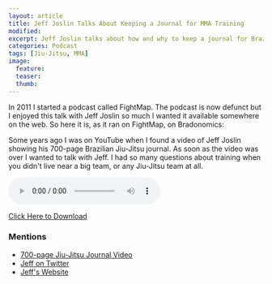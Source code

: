 ```yaml
---
layout: article
title: Jeff Joslin Talks About Keeping a Journal for MMA Training
modified:
excerpt: Jeff Joslin talks about how and why to keep a journal for Brazilian Jiu-Jitsu and MMA training.
categories: Podcast
tags: [Jiu-Jitsu, MMA]
image:
  feature:
  teaser:
  thumb:
---
```


In 2011 I started a podcast called FightMap. The podcast is now defunct but I enjoyed this talk with Jeff Joslin so much I wanted it available somewhere on the web. So here it is, as it ran on FightMap, on Bradonomics:

Some years ago I was on YouTube when I found a video of Jeff Joslin showing his 700-page Brazilian Jiu-Jitsu journal. As soon as the video was over I wanted to talk with Jeff. I had so many questions about training when you didn't live near a big team, or any Jiu-Jitsu team at all.

<audio controls>
<source src="http://bradonomics.com/jeff-joslin-mma-journal/FightMap-004-Jeff-Joslin.mp3" type="audio/mpeg">
Your browser does not support the audio element. Use the link below to download the mp3 file.
</audio>

[Click Here to Download](http://bradonomics.com/podcasts/FightMap-004-Jeff-Joslin.mp3)

### Mentions

*   [700-page Jiu-Jitsu Journal Video](http://www.youtube.com/watch?v=oKA4dPAMk7E)
*   [Jeff on Twitter](https://twitter.com/JeffJoslin)
*   [Jeff's Website](http://www.jeffjoslinmma.com/my-story/)